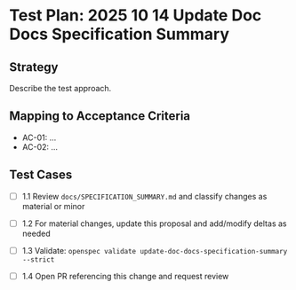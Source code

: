 # Test Plan: 2025 10 14 Update Doc Docs Specification Summary

## Strategy

Describe the test approach.

## Mapping to Acceptance Criteria

- AC-01: ...
- AC-02: ...

## Test Cases

- [ ] 1.1 Review `docs/SPECIFICATION_SUMMARY.md` and classify changes as material or minor
- [ ] 1.2 For material changes, update this proposal and add/modify deltas as needed
- [ ] 1.3 Validate: `openspec validate update-doc-docs-specification-summary --strict`
- [ ] 1.4 Open PR referencing this change and request review

